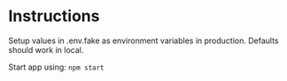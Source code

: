 # Instructions

Setup values in .env.fake as environment variables in production.
Defaults should work in local.

Start app using:
`npm start`
